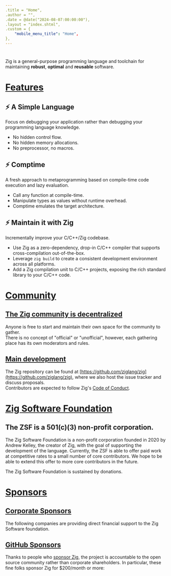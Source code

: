 ```yaml
---
.title = "Home",
.author = "",
.date = @date("2024-08-07:00:00:00"),
.layout = "index.shtml",
.custom = {
	"mobile_menu_title": "Home",
},
---
```


# []($block.id("slogan"))
Zig is a general-purpose programming language and toolchain for maintaining **robust**, **optimal** and **reusable** software.  

# [Features]($block.id("features"))

## ⚡ A Simple Language
Focus on debugging your application rather than debugging your programming language knowledge.

- No hidden control flow.
- No hidden memory allocations.
- No preprocessor, no macros. 

## ⚡ Comptime
A fresh approach to metaprogramming based on compile-time code execution and lazy evaluation.

- Call any function at compile-time.
- Manipulate types as values without runtime overhead.
- Comptime emulates the target architecture.

## ⚡ Maintain it with Zig
Incrementally improve your C/C++/Zig codebase.

- Use Zig as a zero-dependency, drop-in C/C++ compiler that supports cross-compilation out-of-the-box.
- Leverage `zig build` to create a consistent development environment across all platforms.
- Add a Zig compilation unit to C/C++ projects, exposing the rich standard library to your C/C++ code.


# [Community]($block.id("community").attrs("section-title")) 

## [The Zig community is decentralized]($block.id("decentralized")) 
Anyone is free to start and maintain their own space for the community to gather.  
There is no concept of "official" or "unofficial", however, each gathering place has its own moderators and rules.


## [Main development]($block.id("main-development"))
The Zig repository can be found at [https://github.com/ziglang/zig](https://github.com/ziglang/zig), where we also host the issue tracker and discuss proposals.  
Contributors are expected to follow Zig's [Code of Conduct](https://github.com/ziglang/zig/blob/master/.github/CODE_OF_CONDUCT.md).


# [Zig Software Foundation]($block.id("zsf").attrs("section-title"))

## The ZSF is a 501(c)(3) non-profit corporation.

The Zig Software Foundation is a non-profit corporation founded in 2020 by Andrew Kelley, the creator of Zig, with the goal of supporting the development of the language. Currently, the ZSF is able to offer paid work at competitive rates to a small number of core contributors. We hope to be able to extend this offer to more core contributors in the future.

The Zig Software Foundation is sustained by donations.

# [Sponsors]($block.id("sponsors").attrs("section-title"))

## [Corporate Sponsors]($block.id("corporate-sponsors")) 
The following companies are providing direct financial support to the Zig Software foundation.
 
## [GitHub Sponsors]($block.id("github-sponsors"))
Thanks to people who [sponsor Zig]($link.page('zsf')), the project is accountable to the open source community rather than corporate shareholders. In particular, these fine folks sponsor Zig for $200/month or more:

